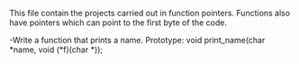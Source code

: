 This file contain the projects carried out in function pointers.
Functions also have pointers which can point to the first byte of
the code.

-Write a function that prints a name.
Prototype: void print_name(char *name, void (*f)(char *));